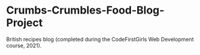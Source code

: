 # Crumbs-Crumbles-Food-Blog-Project
British recipes blog (completed during the CodeFirstGirls Web Development course, 2021). 
